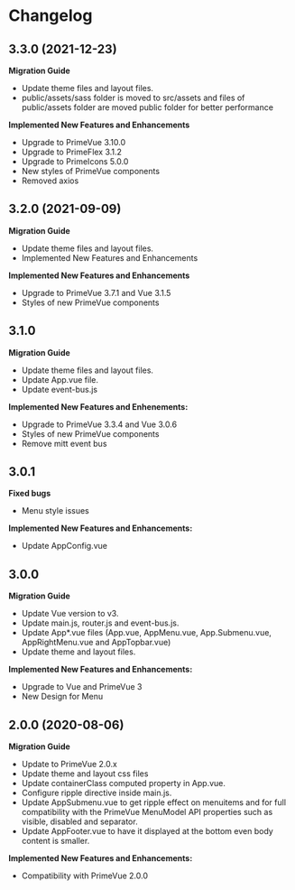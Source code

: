 # Changelog

## 3.3.0 (2021-12-23)

**Migration Guide**

- Update theme files and layout files.
- public/assets/sass folder is moved to src/assets and files of public/assets folder are moved public folder for better performance

**Implemented New Features and Enhancements**

- Upgrade to PrimeVue 3.10.0
- Upgrade to PrimeFlex 3.1.2
- Upgrade to PrimeIcons 5.0.0
- New styles of PrimeVue components
- Removed axios

## 3.2.0 (2021-09-09)

**Migration Guide**

- Update theme files and layout files.
- Implemented New Features and Enhancements

**Implemented New Features and Enhancements**

- Upgrade to PrimeVue 3.7.1 and Vue 3.1.5
- Styles of new PrimeVue components

## 3.1.0

**Migration Guide**

- Update theme files and layout files.
- Update App.vue file.
- Update event-bus.js

**Implemented New Features and Enhenements:**

- Upgrade to PrimeVue 3.3.4 and Vue 3.0.6
- Styles of new PrimeVue components
- Remove mitt event bus

## 3.0.1

**Fixed bugs**
- Menu style issues

**Implemented New Features and Enhancements:**

- Update AppConfig.vue

## 3.0.0 

**Migration Guide**

- Update Vue version to v3.
- Update main.js, router.js and event-bus.js.
- Update App*.vue files (App.vue, AppMenu.vue, App.Submenu.vue, AppRightMenu.vue and AppTopbar.vue)
- Update theme and layout files.

**Implemented New Features and Enhancements:**

- Upgrade to Vue and PrimeVue 3
- New Design for Menu

## 2.0.0 (2020-08-06)

**Migration Guide**

- Update to PrimeVue 2.0.x
- Update theme and layout css files
- Update containerClass computed property in App.vue.
- Configure ripple directive inside main.js.
- Update AppSubmenu.vue to get ripple effect on menuitems and for full compatibility with the PrimeVue MenuModel API properties such as visible, disabled and separator.
- Update AppFooter.vue to have it displayed at the bottom even body content is smaller.

**Implemented New Features and Enhancements:**

- Compatibility with PrimeVue 2.0.0
